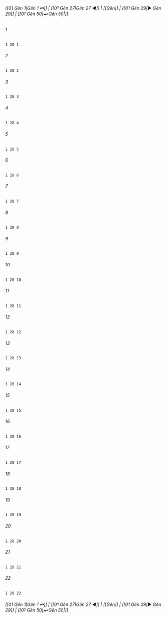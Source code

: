 
###### [[01 Gên 1|Gên 1 ⏮]] | [[01 Gên 27|Gên 27 ◀]] | [[Gên]] | [[01 Gên 29|▶ Gên 29]] | [[01 Gên 50|⏭ Gên 50|]]

###### 1
``` verse
1 28 1 
```
###### 2
``` verse
1 28 2 
```
###### 3
``` verse
1 28 3 
```
###### 4
``` verse
1 28 4 
```
###### 5
``` verse
1 28 5 
```
###### 6
``` verse
1 28 6 
```
###### 7
``` verse
1 28 7 
```
###### 8
``` verse
1 28 8 
```
###### 9
``` verse
1 28 9 
```
###### 10
``` verse
1 28 10 
```
###### 11
``` verse
1 28 11 
```
###### 12
``` verse
1 28 12 
```
###### 13
``` verse
1 28 13 
```
###### 14
``` verse
1 28 14 
```
###### 15
``` verse
1 28 15 
```
###### 16
``` verse
1 28 16 
```
###### 17
``` verse
1 28 17 
```
###### 18
``` verse
1 28 18 
```
###### 19
``` verse
1 28 19 
```
###### 20
``` verse
1 28 20 
```
###### 21
``` verse
1 28 21 
```
###### 22
``` verse
1 28 22 
```

###### [[01 Gên 1|Gên 1 ⏮]] | [[01 Gên 27|Gên 27 ◀]] | [[Gên]] | [[01 Gên 29|▶ Gên 29]] | [[01 Gên 50|⏭ Gên 50|]]

